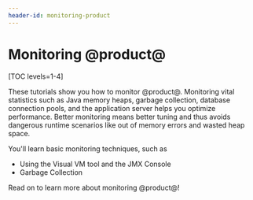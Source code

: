```yaml
---
header-id: monitoring-product
---
```


# Monitoring @product@

[TOC levels=1-4]

These tutorials show you how to monitor @product@. Monitoring vital statistics
such as Java memory heaps, garbage collection, database connection pools, and
the application server helps you optimize performance. Better monitoring means
better tuning and thus avoids dangerous runtime scenarios like out of memory
errors and wasted heap space.

You'll learn basic monitoring techniques, such as 

- Using the Visual VM tool and the JMX Console
- Garbage Collection

Read on to learn more about monitoring @product@! 
